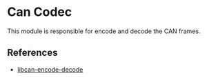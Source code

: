 # Can Codec
This module is responsible for encode and decode the CAN frames.

## References
* [libcan-encode-decode](https://github.com/reinzor/libcan-encode-decode)
